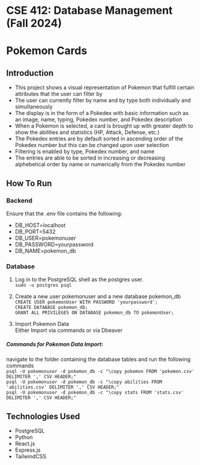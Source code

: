 # CSE 412: Database Management (Fall 2024)

# Pokemon Cards

## Introduction

- This project shows a visual representation of Pokemon that fulfill certain attributes that the user can filter by<br/>
- The user can currently filter by name and by type both individually and simultaneously<br/>
- The display is in the form of a Pokedex with basic information such as an image, name, typing, Pokedex number, and Pokedex description<br/>
- When a Pokemon is selected, a card is brought up with greater depth to show the abilities and statistics (HP, Attack, Defense, etc.)<br/>
- The Pokedex entries are by default sorted in ascending order of the Pokedex number but this can be changed upon user selection<br/>
- Filtering is enabled by type, Pokedex number, and name<br/>
- The entries are able to be sorted in increasing or decreasing alphebetical order by name or numerically from the Pokedex number

## How To Run

### Backend

Ensure that the .env file contains the following:<br/>

- DB_HOST=localhost<br/>
- DB_PORT=5432<br/>
- DB_USER=pokemonuser<br/>
- DB_PASSWORD=yourpassword<br/>
- DB_NAME=pokemon_db<br/>

### Database

1. Log in to the PostgreSQL shell as the postgres user.<br/>
   `sudo -u postgres psql`<br/>

2. Create a new user pokemonuser and a new database pokemon_db<br/>
   `CREATE USER pokemonUser WITH PASSWORD 'yourpassword';`<br/>
   `CREATE DATABASE pokemon_db;`<br/>
   `GRANT ALL PRIVILEGES ON DATABASE pokemon_db TO pokemonUser;`<br/>

3. Import Pokemon Data<br/>
   Either Import via commands or via Dbeaver<br/>

##### Commands for Pokemon Data Import:<br/>

navigate to the folder containing the database tables and run the following commands<br/>
`psql -U pokemonuser -d pokemon_db -c "\copy pokemon FROM 'pokemon.csv' DELIMITER ',' CSV HEADER;"`<br/>
`psql -U pokemonuser -d pokemon_db -c "\copy abilities FROM 'abilities.csv' DELIMITER ',' CSV HEADER;"`<br/>
`psql -U pokemonuser -d pokemon_db -c "\copy stats FROM 'stats.csv' DELIMITER ',' CSV HEADER;"`<br/>

## Technologies Used

- PostgreSQL<br/>
- Python<br/>
- React.js<br/>
- Express.js<br/>
- TailwindCSS<br/>
